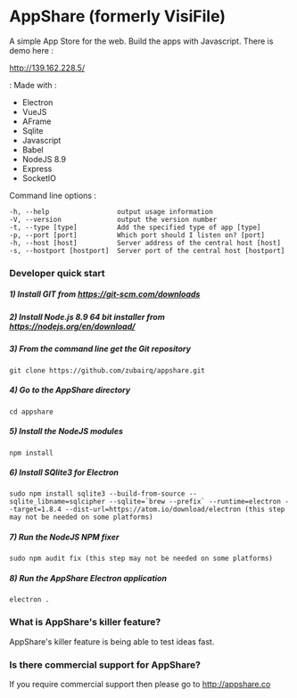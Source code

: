 # AppShare (formerly VisiFile)
A simple App Store for the web. Build the apps with Javascript. There is demo here :

http://139.162.228.5/


: Made with :

- Electron
- VueJS
- AFrame
- Sqlite
- Javascript
- Babel
- NodeJS 8.9
- Express
- SocketIO

Command line options :

    -h, --help                 output usage information
    -V, --version              output the version number
    -t, --type [type]          Add the specified type of app [type]
    -p, --port [port]          Which port should I listen on? [port]
    -h, --host [host]          Server address of the central host [host]
    -s, --hostport [hostport]  Server port of the central host [hostport]
    


### Developer quick start


##### 1) Install GIT from https://git-scm.com/downloads
##### 2) Install Node.js 8.9 64 bit installer from https://nodejs.org/en/download/
##### 3) From the command line get the Git repository
    git clone https://github.com/zubairq/appshare.git
##### 4) Go to the AppShare directory
    cd appshare
##### 5) Install the NodeJS modules
    npm install
##### 6) Install SQlite3 for Electron
    sudo npm install sqlite3 --build-from-source --sqlite_libname=sqlcipher --sqlite=`brew --prefix` --runtime=electron --target=1.8.4 --dist-url=https://atom.io/download/electron (this step may not be needed on some platforms)
##### 7) Run the NodeJS NPM fixer
    sudo npm audit fix (this step may not be needed on some platforms)
##### 8) Run the AppShare Electron application
    electron .



### What is AppShare's killer feature?

AppShare's killer feature is being able to test ideas fast.


### Is there commercial support for AppShare?
If you require commercial support then please go to http://appshare.co
